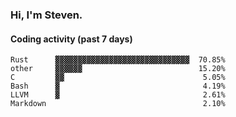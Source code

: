 ### Hi, I'm Steven.

#### Coding activity (past 7 days)
```
Rust      ▓▓▓▓▓▓▓▓▓▓▓▓▓▓▓▓▓▓▓▓▓▓▓▓▓▓▓▓▓▓  70.85%
other     ▓▓▓▓▓▓                          15.20%
C         ▓▓                               5.05%
Bash      ▓                                4.19%
LLVM      ▓                                2.61%
Markdown                                   2.10%
```
